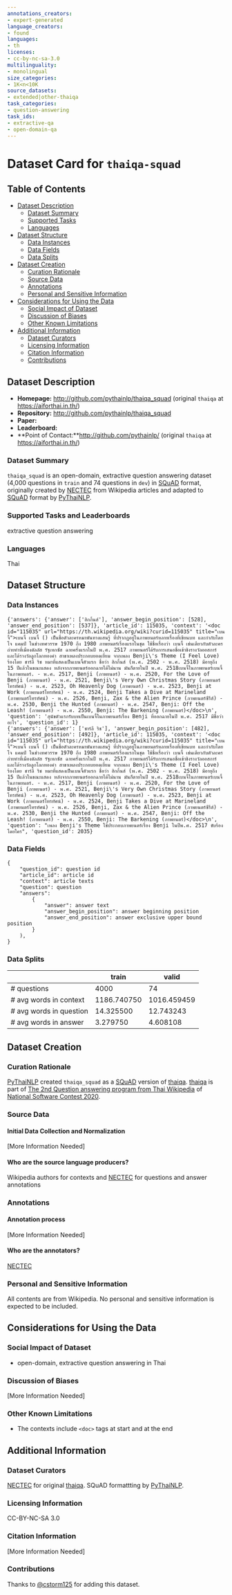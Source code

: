 ```yaml
---
annotations_creators:
- expert-generated
language_creators:
- found
languages:
- th
licenses:
- cc-by-nc-sa-3.0
multilinguality:
- monolingual
size_categories:
- 1K<n<10K
source_datasets:
- extended|other-thaiqa
task_categories:
- question-answering
task_ids:
- extractive-qa
- open-domain-qa
---
```


# Dataset Card for `thaiqa-squad`

## Table of Contents
- [Dataset Description](#dataset-description)
  - [Dataset Summary](#dataset-summary)
  - [Supported Tasks](#supported-tasks-and-leaderboards)
  - [Languages](#languages)
- [Dataset Structure](#dataset-structure)
  - [Data Instances](#data-instances)
  - [Data Fields](#data-instances)
  - [Data Splits](#data-instances)
- [Dataset Creation](#dataset-creation)
  - [Curation Rationale](#curation-rationale)
  - [Source Data](#source-data)
  - [Annotations](#annotations)
  - [Personal and Sensitive Information](#personal-and-sensitive-information)
- [Considerations for Using the Data](#considerations-for-using-the-data)
  - [Social Impact of Dataset](#social-impact-of-dataset)
  - [Discussion of Biases](#discussion-of-biases)
  - [Other Known Limitations](#other-known-limitations)
- [Additional Information](#additional-information)
  - [Dataset Curators](#dataset-curators)
  - [Licensing Information](#licensing-information)
  - [Citation Information](#citation-information)
  - [Contributions](#contributions)

## Dataset Description

- **Homepage:** http://github.com/pythainlp/thaiqa_squad (original `thaiqa` at https://aiforthai.in.th/)
- **Repository:** http://github.com/pythainlp/thaiqa_squad
- **Paper:**
- **Leaderboard:**
- **Point of Contact:**http://github.com/pythainlp/ (original `thaiqa` at https://aiforthai.in.th/)

### Dataset Summary

`thaiqa_squad` is an open-domain, extractive question answering dataset (4,000 questions in `train` and 74 questions in `dev`) in [SQuAD](https://rajpurkar.github.io/SQuAD-explorer/) format, originally created by [NECTEC](https://www.nectec.or.th/en/) from Wikipedia articles and adapted to [SQuAD](https://rajpurkar.github.io/SQuAD-explorer/) format by [PyThaiNLP](https://github.com/PyThaiNLP/).

### Supported Tasks and Leaderboards

extractive question answering

### Languages

Thai

## Dataset Structure

### Data Instances

```
{'answers': {'answer': ['ฮิกกิ้นส์'], 'answer_begin_position': [528], 'answer_end_position': [537]}, 'article_id': 115035, 'context': '<doc id="115035" url="https://th.wikipedia.org/wiki?curid=115035" title="เบนจี้">เบนจี้ เบนจี้ () เป็นชื่อตัวละครหมาพันทางแสนรู้ ที่ปรากฏอยู่ในภาพยนตร์หลายเรื่องที่เขียนบท และกำกับโดย โจ แคมป์ ในช่วงทศวรรษ 1970 ถึง 1980 ภาพยนตร์เรื่องแรกในชุด ใช้ชื่อเรื่องว่า เบนจี้ เช่นเดียวกับตัวละคร ถ่ายทำที่เมืองดัลลัส รัฐเทกซัส ฉายครั้งแรกในปี พ.ศ. 2517 ภาพยนตร์ได้รับการเสนอชื่อเข้าชิงรางวัลออสการ์ และได้รางวัลลูกโลกทองคำ สาขาเพลงประกอบยอดเยี่ยม จากเพลง Benji\'s Theme (I Feel Love) ร้องโดย ชาร์ลี ริช หมาที่แสดงเป็นเบนจี้ตัวแรก ชื่อว่า ฮิกกิ้นส์ (พ.ศ. 2502 - พ.ศ. 2518) มีอายุถึง 15 ปีแล้วในขณะแสดง หลังจากภาพยนตร์ออกฉายได้ไม่นาน มันก็ตายในปี พ.ศ. 2518เบนจี้ในภาพยนตร์เบนจี้ในภาพยนตร์. - พ.ศ. 2517, Benji (ภาพยนตร์) - พ.ศ. 2520, For the Love of Benji (ภาพยนตร์) - พ.ศ. 2521, Benji\'s Very Own Christmas Story (ภาพยนตร์โทรทัศน์) - พ.ศ. 2523, Oh Heavenly Dog (ภาพยนตร์) - พ.ศ. 2523, Benji at Work (ภาพยนตร์โทรทัศน์) - พ.ศ. 2524, Benji Takes a Dive at Marineland (ภาพยนตร์โทรทัศน์) - พ.ศ. 2526, Benji, Zax & the Alien Prince (ภาพยนตร์ซีรีส์) - พ.ศ. 2530, Benji the Hunted (ภาพยนตร์) - พ.ศ. 2547, Benji: Off the Leash! (ภาพยนตร์) - พ.ศ. 2550, Benji: The Barkening (ภาพยนตร์)</doc>\n', 'question': 'สุนัขตัวแรกรับบทเป็นเบนจี้ในภาพยนตร์เรื่อง Benji ที่ออกฉายในปี พ.ศ. 2517 มีชื่อว่าอะไร', 'question_id': 1}
{'answers': {'answer': ['ชาร์ลี ริช'], 'answer_begin_position': [482], 'answer_end_position': [492]}, 'article_id': 115035, 'context': '<doc id="115035" url="https://th.wikipedia.org/wiki?curid=115035" title="เบนจี้">เบนจี้ เบนจี้ () เป็นชื่อตัวละครหมาพันทางแสนรู้ ที่ปรากฏอยู่ในภาพยนตร์หลายเรื่องที่เขียนบท และกำกับโดย โจ แคมป์ ในช่วงทศวรรษ 1970 ถึง 1980 ภาพยนตร์เรื่องแรกในชุด ใช้ชื่อเรื่องว่า เบนจี้ เช่นเดียวกับตัวละคร ถ่ายทำที่เมืองดัลลัส รัฐเทกซัส ฉายครั้งแรกในปี พ.ศ. 2517 ภาพยนตร์ได้รับการเสนอชื่อเข้าชิงรางวัลออสการ์ และได้รางวัลลูกโลกทองคำ สาขาเพลงประกอบยอดเยี่ยม จากเพลง Benji\'s Theme (I Feel Love) ร้องโดย ชาร์ลี ริช หมาที่แสดงเป็นเบนจี้ตัวแรก ชื่อว่า ฮิกกิ้นส์ (พ.ศ. 2502 - พ.ศ. 2518) มีอายุถึง 15 ปีแล้วในขณะแสดง หลังจากภาพยนตร์ออกฉายได้ไม่นาน มันก็ตายในปี พ.ศ. 2518เบนจี้ในภาพยนตร์เบนจี้ในภาพยนตร์. - พ.ศ. 2517, Benji (ภาพยนตร์) - พ.ศ. 2520, For the Love of Benji (ภาพยนตร์) - พ.ศ. 2521, Benji\'s Very Own Christmas Story (ภาพยนตร์โทรทัศน์) - พ.ศ. 2523, Oh Heavenly Dog (ภาพยนตร์) - พ.ศ. 2523, Benji at Work (ภาพยนตร์โทรทัศน์) - พ.ศ. 2524, Benji Takes a Dive at Marineland (ภาพยนตร์โทรทัศน์) - พ.ศ. 2526, Benji, Zax & the Alien Prince (ภาพยนตร์ซีรีส์) - พ.ศ. 2530, Benji the Hunted (ภาพยนตร์) - พ.ศ. 2547, Benji: Off the Leash! (ภาพยนตร์) - พ.ศ. 2550, Benji: The Barkening (ภาพยนตร์)</doc>\n', 'question': "เพลง Benji's Theme ใช้ประกอบภาพยนตร์เรื่อง Benji ในปีพ.ศ. 2517 ขับร้องโดยใคร", 'question_id': 2035}
```

### Data Fields

```
{
    "question_id": question id
    "article_id": article id
    "context": article texts
    "question": question
    "answers":
        {
            "answer": answer text
            "answer_begin_position": answer beginning position
            "answer_end_position": answer exclusive upper bound position
        }
    ),
}
```

### Data Splits

|                         | train       | valid       |
|-------------------------|-------------|-------------|
| # questions             | 4000        | 74          |
| # avg words in context  | 1186.740750 | 1016.459459 |
| # avg words in question | 14.325500   | 12.743243   |
| # avg words in answer   | 3.279750    | 4.608108    |

## Dataset Creation

### Curation Rationale

[PyThaiNLP](https://github.com/PyThaiNLP/) created `thaiqa_squad` as a [SQuAD](https://rajpurkar.github.io/SQuAD-explorer/) version of [thaiqa](http://copycatch.in.th/thai-qa-task.html). [thaiqa](https://aiforthai.in.th/corpus.php) is part of [The 2nd Question answering program from Thai Wikipedia](http://copycatch.in.th/thai-qa-task.html) of [National Software Contest 2020](http://nsc.siit.tu.ac.th/GENA2/login.php).

### Source Data

#### Initial Data Collection and Normalization

[More Information Needed]

#### Who are the source language producers?

Wikipedia authors for contexts and [NECTEC](https://www.nectec.or.th/en/) for questions and answer annotations

### Annotations

#### Annotation process

[More Information Needed]

#### Who are the annotators?

[NECTEC](https://www.nectec.or.th/en/)

### Personal and Sensitive Information

All contents are from Wikipedia. No personal and sensitive information is expected to be included.

## Considerations for Using the Data

### Social Impact of Dataset

- open-domain, extractive question answering in Thai

### Discussion of Biases

[More Information Needed]

### Other Known Limitations

- The contexts include `<doc>` tags at start and at the end

## Additional Information

### Dataset Curators

[NECTEC](https://www.nectec.or.th/en/) for original [thaiqa](https://aiforthai.in.th/corpus.php). SQuAD formattting by [PyThaiNLP](https://github.com/PyThaiNLP/).

### Licensing Information

CC-BY-NC-SA 3.0

### Citation Information

[More Information Needed]

### Contributions

Thanks to [@cstorm125](https://github.com/cstorm125) for adding this dataset.
